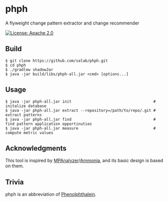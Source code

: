 # phph
A flyweight change pattern extractor and change recommender

[![License: Apache 2.0](https://img.shields.io/badge/License-Apache%202.0-blue.svg)](https://github.com/sh5i/git-stein/blob/master/LICENSE)

## Build
```
$ git clone https://github.com/salab/phph.git
$ cd phph
$ ./gradlew shadowJar
$ java -jar build/libs/phph-all.jar <cmd> [options...]
```

## Usage
```
$ java -jar phph-all.jar init                                    # initalize database
$ java -jar phph-all.jar extract --repository=/path/to/repo/.git # extract patterns
$ java -jar phph-all.jar find                                    # find pattern application opportinuties
$ java -jar phph-all.jar measure                                 # compute metric values
```

## Acknowledgments
This tool is inspired by [MPAnalyzer](https://github.com/YoshikiHigo/MPAnalyzer)/[Ammonia](https://github.com/YoshikiHigo/NH3), and its basic design is based on them.

## Trivia
phph is an abbreviation of [Phenolphthalein](https://en.wikipedia.org/wiki/Phenolphthalein).

